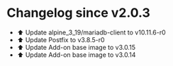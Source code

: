 # Changelog since v2.0.3
- ⬆️ Update alpine_3_19/mariadb-client to v10.11.6-r0 
- ⬆️ Update Postfix to v3.8.5-r0 
- ⬆️ Update Add-on base image to v3.0.15 
- ⬆️ Update Add-on base image to v3.0.14 
